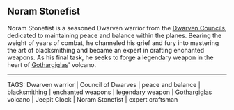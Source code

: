 ## Noram Stonefist

Noram Stonefist is a seasoned Dwarven warrior from the [Dwarven Councils](../Lore/Dwarven%20Councils.md), dedicated to maintaining peace and balance within the planes. Bearing the weight of years of combat, he channeled his grief and fury into mastering the art of blacksmithing and became an expert in crafting enchanted weapons. As his final task, he seeks to forge a legendary weapon in the heart of [Gothargiglas](../Places/Gothargiglas.md)' volcano.


---
TAGS: Dwarven warrior | Council of Dwarves | peace and balance | blacksmithing | enchanted weapons | legendary weapon | [Gothargiglas](../Places/Gothargiglas.md) volcano | Jeepit Clock | Noram Stonefist | expert craftsman

